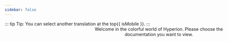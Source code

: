 ```yaml
---
sidebar: false
---
```


<p style="text-align:center">
  <HyperionLogoDynamic />
  <span id="animation" class="rainbow" style="position: absolute" />
  <br>
  Welcome in the colorful world of Hyperion. Please choose the documentation you want to view.
</p>

<div class="flex flex-center no-decoration">
  <MainSection title="User" text="Installation, configuration and advanced informations" to="/user/" icon="user" />
  <MainSection title="Effects" text="Learn how to create an effect" to="/effects/" icon="effects" />
  <MainSection title="JSON API" text="Learn how to interact with the API" to="/json/" icon="json" />
</div>

::: tip Tip:
You can select another translation at the top{{ isMobile }}.
:::

<script setup>
import { onBeforeUnmount, onMounted, ref } from 'vue';
const isMobile = ref('');
const handleResize = () => {
  if (window.innerWidth < 720) {
    isMobile.value = ' left menu';
  } else {
    isMobile.value = '';
  }
};

onMounted(() => {
  handleResize();
  window.addEventListener('resize', handleResize, { passive: true });
});

onBeforeUnmount(() => {
  if (typeof window !== 'undefined') {
    window.removeEventListener('resize', handleResize);
  }
});
</script>